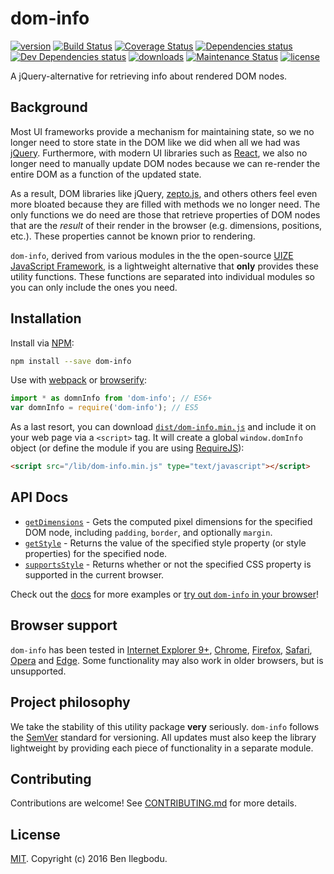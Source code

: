# dom-info

[![version](https://img.shields.io/npm/v/dom-info.svg?style=flat-square)](http://npm.im/dom-info)
[![Build Status](https://travis-ci.org/benmvp/dom-info.svg?branch=master)](https://travis-ci.org/benmvp/dom-info)
[![Coverage Status](https://coveralls.io/repos/github/benmvp/dom-info/badge.svg?branch=master)](https://coveralls.io/github/benmvp/dom-info?branch=master)
[![Dependencies status](https://img.shields.io/david/benmvp/dom-info.svg?style=flat-square)](https://david-dm.org/benmvp/dom-info#info=dependencies)
[![Dev Dependencies status](https://img.shields.io/david/dev/benmvp/dom-info.svg?style=flat-square)](https://david-dm.org/benmvp/dom-info#info=devDependencies)
[![downloads](https://img.shields.io/npm/dt/dom-info.svg?style=flat-square)](http://npm-stat.com/charts.html?package=dom-info&from=2016-03-27)
[![Maintenance Status](https://img.shields.io/badge/status-maintained-brightgreen.svg)](https://github.com/benmvp/dom-info/pulse)
[![license](https://img.shields.io/npm/l/dom-info.svg?style=flat-square)](http://spdx.org/licenses/MIT)

A jQuery-alternative for retrieving info about rendered DOM nodes.

## Background

Most UI frameworks provide a mechanism for maintaining state, so we no longer need to store state in the DOM like we did when all we had was [jQuery](https://jquery.com/). Furthermore, with modern UI libraries such as [React](https://facebook.github.io/react/), we also no longer need to manually update DOM nodes because we can re-render the entire DOM as a function of the updated state.

As a result, DOM libraries like jQuery, [zepto.js](http://zeptojs.com/), and others others feel even more bloated because they are filled with methods we no longer need. The only functions we do need are those that retrieve properties of DOM nodes that are the _result_ of their render in the browser (e.g. dimensions, positions, etc.). These properties cannot be known prior to rendering.

`dom-info`, derived from various modules in the the open-source [UIZE JavaScript Framework](https://github.com/UIZE/UIZE-JavaScript-Framework), is a lightweight alternative that **only** provides these utility functions. These functions are separated into individual modules so you can only include the ones you need.

## Installation

Install via [NPM](https://docs.npmjs.com/getting-started/installing-npm-packages-locally):

```sh
npm install --save dom-info
```

Use with [webpack](https://webpack.github.io/) or [browserify](http://browserify.org/):

```js
import * as domnInfo from 'dom-info'; // ES6+
var domnInfo = require('dom-info'); // ES5
```

As a last resort, you can download [`dist/dom-info.min.js`](https://raw.githubusercontent.com/benmvp/dom-info/master/dist/dom-info.min.js) and include it on your web page via a `<script>` tag. It will create a global `window.domInfo` object (or define the module if you are using [RequireJS](http://requirejs.org/)):

```html
<script src="/lib/dom-info.min.js" type="text/javascript"></script>
```

## API Docs

- [`getDimensions`](docs/getDimensions.md) - Gets the computed pixel dimensions for the specified DOM node, including `padding`, `border`, and optionally `margin`.
- [`getStyle`](docs/getStyle.md) - Returns the value of the specified style property (or style properties) for the specified node.
- [`supportsStyle`](docs/supportsStyle.md) - Returns whether or not the specified CSS property is supported in the current browser.

Check out the [docs](docs/) for more examples or [try out `dom-info` in your browser](https://tonicdev.com/npm/dom-info)!

## Browser support

`dom-info` has been tested in [Internet Explorer 9+](http://windows.microsoft.com/en-us/internet-explorer/download-ie), [Chrome](https://www.google.com/chrome/browser/desktop/), [Firefox](https://www.mozilla.org/en-US/firefox/new/), [Safari](http://www.apple.com/safari/), [Opera](http://www.opera.com/) and [Edge](https://www.microsoft.com/en-us/windows/microsoft-edge). Some functionality may also work in older browsers, but is unsupported.

## Project philosophy

We take the stability of this utility package **very** seriously. `dom-info` follows the [SemVer](http://semver.org/) standard for versioning. All updates must also keep the library lightweight by providing each piece of functionality in a separate module.

## Contributing

Contributions are welcome! See [CONTRIBUTING.md](CONTRIBUTING.md) for more details.

## License

[MIT](LICENSE). Copyright (c) 2016 Ben Ilegbodu.
